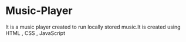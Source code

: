 # Music-Player
It is a music player created to run locally stored music.It is created using HTML , CSS , JavaScript 
